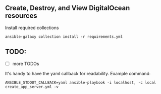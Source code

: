 ## Create, Destroy, and View DigitalOcean resources

Install required collections

    ansible-galaxy collection install -r requirements.yml

## TODO:

 -[ ] more TODOs

It's handy to have the yaml callback for readability. Example command:

    ANSIBLE_STDOUT_CALLBACK=yaml ansible-playbook -i localhost, -c local create_app_server.yml -v